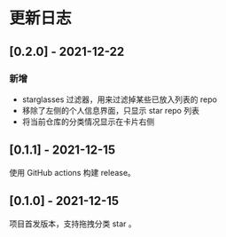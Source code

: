 # 更新日志

## [0.2.0] - 2021-12-22

### 新增

* starglasses 过滤器，用来过滤掉某些已放入列表的 repo
* 移除了左侧的个人信息界面，只显示 star repo 列表
* 将当前仓库的分类情况显示在卡片右侧

## [0.1.1] - 2021-12-15

使用 GitHub actions 构建 release。

## [0.1.0] - 2021-12-15

项目首发版本，支持拖拽分类 star 。
